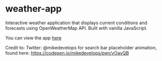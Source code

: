 # weather-app

Interactive weather application that displays current conditions and forecasts using OpenWeatherMap API. Built with vanilla JavaScript.

You can view the app [here](https://imaginative-twilight-02fc4f.netlify.app/)

Credit to:
Twitter: @mikedevelops for search bar placeholder animation, found here: https://codepen.io/mikedevelops/pen/vOavQB
